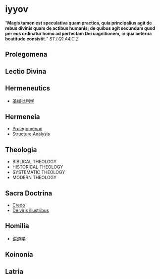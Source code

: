 # iyyov

"**Magis tamen est speculativa quam practica, quia principalius agit de rebus divinis quam de actibus humanis; de quibus agit secundum quod per eos ordinatur homo ad perfectam Dei cognitionem, in qua aeterna beatitudo consistit.**" *ST.I.Q1.A4.C.2*

## Prolegomena

## Lectio Divina

## Hermeneutics

- [圣经批判学](./Hermeneutics/圣经批判学.md)

## Hermeneia

- [Prolegomenon](./Hermeneia/Prolegomenon.md)
- [Structure Analysis](./Hermeneia/StructureAnalysis.md)

## Theologia

- BIBLICAL THEOLOGY
- HISTORICAL THEOLOGY
- SYSTEMATIC THEOLOGY
- MODERN THEOLOGY

## Sacra Doctrina

- [Credo](./SacraDoctrina/Cerdo.md)
- [De viris illustribus](./SacraDoctrina/DeVirisIllustribus.md)

## Homilia

- [讲道学](./Homilia/Homiletics.md)

## Koinonia

## Latria
